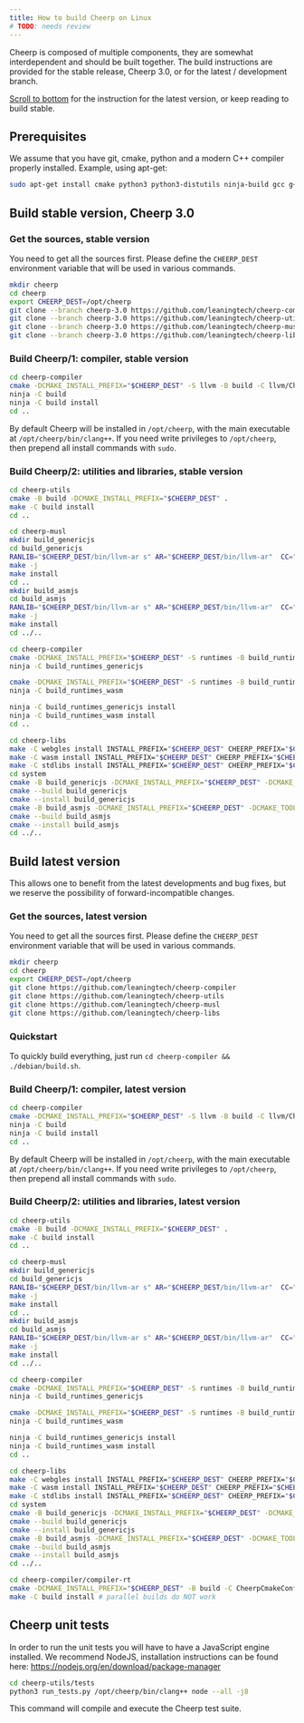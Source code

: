 ```yaml
---
title: How to build Cheerp on Linux
# TODO: needs review
---
```


Cheerp is composed of multiple components, they are somewhat interdependent and should be built together.
The build instructions are provided for the stable release, Cheerp 3.0, or for the latest / development branch.

[Scroll to bottom](#build-latest-version) for the instruction for the latest version, or keep reading to build stable.

## Prerequisites

We assume that you have git, cmake, python and a modern C++ compiler properly installed.
Example, using apt-get:

```bash
sudo apt-get install cmake python3 python3-distutils ninja-build gcc g++ lld git
```

## Build stable version, Cheerp 3.0

### Get the sources, stable version

You need to get all the sources first. Please define the `CHEERP_DEST` environment variable that will be used in various commands.

```bash
mkdir cheerp
cd cheerp
export CHEERP_DEST=/opt/cheerp
git clone --branch cheerp-3.0 https://github.com/leaningtech/cheerp-compiler
git clone --branch cheerp-3.0 https://github.com/leaningtech/cheerp-utils
git clone --branch cheerp-3.0 https://github.com/leaningtech/cheerp-musl
git clone --branch cheerp-3.0 https://github.com/leaningtech/cheerp-libs
```

### Build Cheerp/1: compiler, stable version

```bash
cd cheerp-compiler
cmake -DCMAKE_INSTALL_PREFIX="$CHEERP_DEST" -S llvm -B build -C llvm/CheerpCmakeConf.cmake -DCMAKE_BUILD_TYPE=Release -DLLVM_ENABLE_PROJECTS=clang -G Ninja
ninja -C build
ninja -C build install
cd ..
```

By default Cheerp will be installed in `/opt/cheerp`, with the main executable at `/opt/cheerp/bin/clang++`.
If you need write privileges to `/opt/cheerp`, then prepend all install commands with `sudo`.

### Build Cheerp/2: utilities and libraries, stable version

```bash
cd cheerp-utils
cmake -B build -DCMAKE_INSTALL_PREFIX="$CHEERP_DEST" .
make -C build install
cd ..

cd cheerp-musl
mkdir build_genericjs
cd build_genericjs
RANLIB="$CHEERP_DEST/bin/llvm-ar s" AR="$CHEERP_DEST/bin/llvm-ar"  CC="$CHEERP_DEST/bin/clang -target cheerp" LD="$CHEERP_DEST/bin/llvm-link" CFLAGS="-Wno-int-conversion" ../configure --target=cheerp --disable-shared --prefix="$CHEERP_DEST" --with-malloc=dlmalloc
make -j
make install
cd ..
mkdir build_asmjs
cd build_asmjs
RANLIB="$CHEERP_DEST/bin/llvm-ar s" AR="$CHEERP_DEST/bin/llvm-ar"  CC="$CHEERP_DEST/bin/clang -target cheerp-wasm" LD="$CHEERP_DEST/bin/llvm-link" CFLAGS="-Wno-int-conversion" ../configure --target=cheerp-wasm --disable-shared --prefix="$CHEERP_DEST" --with-malloc=dlmalloc
make -j
make install
cd ../..

cd cheerp-compiler
cmake -DCMAKE_INSTALL_PREFIX="$CHEERP_DEST" -S runtimes -B build_runtimes_genericjs -GNinja -C runtimes/CheerpCmakeConf.cmake -DCMAKE_BUILD_TYPE=Release -DCMAKE_TOOLCHAIN_FILE="$CHEERP_DEST/share/cmake/Modules/CheerpToolchain.cmake"
ninja -C build_runtimes_genericjs

cmake -DCMAKE_INSTALL_PREFIX="$CHEERP_DEST" -S runtimes -B build_runtimes_wasm -GNinja -C runtimes/CheerpCmakeConf.cmake -DCMAKE_BUILD_TYPE=Release -DCMAKE_TOOLCHAIN_FILE="$CHEERP_DEST/share/cmake/Modules/CheerpWasmToolchain.cmake"
ninja -C build_runtimes_wasm

ninja -C build_runtimes_genericjs install
ninja -C build_runtimes_wasm install
cd ..

cd cheerp-libs
make -C webgles install INSTALL_PREFIX="$CHEERP_DEST" CHEERP_PREFIX="$CHEERP_DEST"
make -C wasm install INSTALL_PREFIX="$CHEERP_DEST" CHEERP_PREFIX="$CHEERP_DEST"
make -C stdlibs install INSTALL_PREFIX="$CHEERP_DEST" CHEERP_PREFIX="$CHEERP_DEST"
cd system
cmake -B build_genericjs -DCMAKE_INSTALL_PREFIX="$CHEERP_DEST" -DCMAKE_TOOLCHAIN_FILE="$CHEERP_DEST/share/cmake/Modules/CheerpToolchain.cmake" .
cmake --build build_genericjs
cmake --install build_genericjs
cmake -B build_asmjs -DCMAKE_INSTALL_PREFIX="$CHEERP_DEST" -DCMAKE_TOOLCHAIN_FILE="$CHEERP_DEST/share/cmake/Modules/CheerpWasmToolchain.cmake" .
cmake --build build_asmjs
cmake --install build_asmjs
cd ../..
```

## Build latest version

This allows one to benefit from the latest developments and bug fixes, but we reserve the possibility of forward-incompatible changes.

### Get the sources, latest version

You need to get all the sources first. Please define the `CHEERP_DEST` environment variable that will be used in various commands.

```bash
mkdir cheerp
cd cheerp
export CHEERP_DEST=/opt/cheerp
git clone https://github.com/leaningtech/cheerp-compiler
git clone https://github.com/leaningtech/cheerp-utils
git clone https://github.com/leaningtech/cheerp-musl
git clone https://github.com/leaningtech/cheerp-libs
```

### Quickstart

To quickly build everything, just run `cd cheerp-compiler && ./debian/build.sh`.

### Build Cheerp/1: compiler, latest version

```bash
cd cheerp-compiler
cmake -DCMAKE_INSTALL_PREFIX="$CHEERP_DEST" -S llvm -B build -C llvm/CheerpCmakeConf.cmake -DCMAKE_BUILD_TYPE=Release -DLLVM_ENABLE_PROJECTS=clang -G Ninja
ninja -C build
ninja -C build install
cd ..
```

By default Cheerp will be installed in `/opt/cheerp`, with the main executable at `/opt/cheerp/bin/clang++`.
If you need write privileges to `/opt/cheerp`, then prepend all install commands with `sudo`.

### Build Cheerp/2: utilities and libraries, latest version

```bash
cd cheerp-utils
cmake -B build -DCMAKE_INSTALL_PREFIX="$CHEERP_DEST" .
make -C build install
cd ..

cd cheerp-musl
mkdir build_genericjs
cd build_genericjs
RANLIB="$CHEERP_DEST/bin/llvm-ar s" AR="$CHEERP_DEST/bin/llvm-ar"  CC="$CHEERP_DEST/bin/clang -target cheerp" LD="$CHEERP_DEST/bin/llvm-link" CFLAGS="-Wno-int-conversion" ../configure --target=cheerp --disable-shared --prefix="$CHEERP_DEST" --with-malloc=dlmalloc
make -j
make install
cd ..
mkdir build_asmjs
cd build_asmjs
RANLIB="$CHEERP_DEST/bin/llvm-ar s" AR="$CHEERP_DEST/bin/llvm-ar"  CC="$CHEERP_DEST/bin/clang -target cheerp-wasm" LD="$CHEERP_DEST/bin/llvm-link" CFLAGS="-Wno-int-conversion" ../configure --target=cheerp-wasm --disable-shared --prefix="$CHEERP_DEST" --with-malloc=dlmalloc
make -j
make install
cd ../..

cd cheerp-compiler
cmake -DCMAKE_INSTALL_PREFIX="$CHEERP_DEST" -S runtimes -B build_runtimes_genericjs -GNinja -C runtimes/CheerpCmakeConf.cmake -DCMAKE_BUILD_TYPE=Release -DCMAKE_TOOLCHAIN_FILE="$CHEERP_DEST/share/cmake/Modules/CheerpToolchain.cmake"
ninja -C build_runtimes_genericjs

cmake -DCMAKE_INSTALL_PREFIX="$CHEERP_DEST" -S runtimes -B build_runtimes_wasm -GNinja -C runtimes/CheerpCmakeConf.cmake -DCMAKE_BUILD_TYPE=Release -DCMAKE_TOOLCHAIN_FILE="$CHEERP_DEST/share/cmake/Modules/CheerpWasmToolchain.cmake"
ninja -C build_runtimes_wasm

ninja -C build_runtimes_genericjs install
ninja -C build_runtimes_wasm install
cd ..

cd cheerp-libs
make -C webgles install INSTALL_PREFIX="$CHEERP_DEST" CHEERP_PREFIX="$CHEERP_DEST"
make -C wasm install INSTALL_PREFIX="$CHEERP_DEST" CHEERP_PREFIX="$CHEERP_DEST"
make -C stdlibs install INSTALL_PREFIX="$CHEERP_DEST" CHEERP_PREFIX="$CHEERP_DEST"
cd system
cmake -B build_genericjs -DCMAKE_INSTALL_PREFIX="$CHEERP_DEST" -DCMAKE_TOOLCHAIN_FILE="$CHEERP_DEST/share/cmake/Modules/CheerpToolchain.cmake" .
cmake --build build_genericjs
cmake --install build_genericjs
cmake -B build_asmjs -DCMAKE_INSTALL_PREFIX="$CHEERP_DEST" -DCMAKE_TOOLCHAIN_FILE="$CHEERP_DEST/share/cmake/Modules/CheerpWasmToolchain.cmake" .
cmake --build build_asmjs
cmake --install build_asmjs
cd ../..

cd cheerp-compiler/compiler-rt
cmake -DCMAKE_INSTALL_PREFIX="$CHEERP_DEST" -B build -C CheerpCmakeConf.cmake -DCMAKE_TOOLCHAIN_FILE="$CHEERP_DEST/share/cmake/Modules/CheerpWasmToolchain.cmake" .
make -C build install # parallel builds do NOT work
```

## Cheerp unit tests

In order to run the unit tests you will have to have a JavaScript engine installed.
We recommend NodeJS, installation instructions can be found here: https://nodejs.org/en/download/package-manager

```bash
cd cheerp-utils/tests
python3 run_tests.py /opt/cheerp/bin/clang++ node --all -j8
```

This command will compile and execute the Cheerp test suite.
